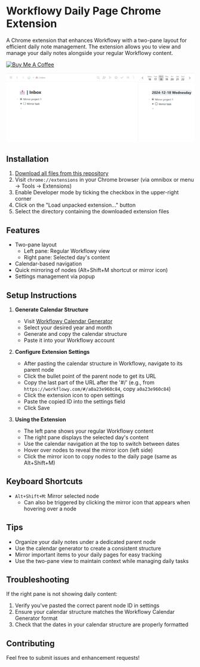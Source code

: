 # Workflowy Daily Page Chrome Extension

A Chrome extension that enhances Workflowy with a two-pane layout for efficient daily note management. The extension allows you to view and manage your daily notes alongside your regular Workflowy content.


<a href="https://www.buymeacoffee.com/gijseppingk" target="_blank"><img src="https://cdn.buymeacoffee.com/buttons/v2/default-yellow.png" alt="Buy Me A Coffee" style="height: 60px !important;width: 217px !important;" ></a>


![Example of Workflowy Daily Page Extension](/cline_docs/images/example.png)

## Installation

1. [Download all files from this repository](https://github.com/gijs-epping/workflowy/archive/refs/heads/main.zip)
2. Visit `chrome://extensions` in your Chrome browser (via omnibox or menu -> Tools -> Extensions)
3. Enable Developer mode by ticking the checkbox in the upper-right corner
4. Click on the "Load unpacked extension..." button
5. Select the directory containing the downloaded extension files

## Features

- Two-pane layout
  - Left pane: Regular Workflowy view
  - Right pane: Selected day's content
- Calendar-based navigation
- Quick mirroring of nodes (Alt+Shift+M shortcut or mirror icon)
- Settings management via popup

## Setup Instructions

1. **Generate Calendar Structure**
   - Visit [Workflowy Calendar Generator](https://www.workflowy-calendar-generator.com/)
   - Select your desired year and month
   - Generate and copy the calendar structure
   - Paste it into your Workflowy account

2. **Configure Extension Settings**
   - After pasting the calendar structure in Workflowy, navigate to its parent node
   - Click the bullet point of the parent node to get its URL
   - Copy the last part of the URL after the '#/' (e.g., from `https://workflowy.com/#/a0a23e960c84`, copy `a0a23e960c84`)
   - Click the extension icon to open settings
   - Paste the copied ID into the settings field
   - Click Save

3. **Using the Extension**
   - The left pane shows your regular Workflowy content
   - The right pane displays the selected day's content
   - Use the calendar navigation at the top to switch between dates
   - Hover over nodes to reveal the mirror icon (left side)
   - Click the mirror icon to copy nodes to the daily page (same as Alt+Shift+M)

## Keyboard Shortcuts

- `Alt+Shift+M`: Mirror selected node
  - Can also be triggered by clicking the mirror icon that appears when hovering over a node

## Tips

- Organize your daily notes under a dedicated parent node
- Use the calendar generator to create a consistent structure
- Mirror important items to your daily pages for easy tracking
- Use the two-pane view to maintain context while managing daily tasks

## Troubleshooting

If the right pane is not showing daily content:
1. Verify you've pasted the correct parent node ID in settings
2. Ensure your calendar structure matches the Workflowy Calendar Generator format
3. Check that the dates in your calendar structure are properly formatted

## Contributing

Feel free to submit issues and enhancement requests!


